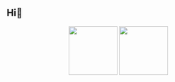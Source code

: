 ## Hi👋
<div align="center">
 
 <!-- GitHub 数据统计 -->
<img height="110px" src="https://github-readme-stats-git-masterrstaa-rickstaa.vercel.app/api?username=Light-47&hide_title=true&hide_border=true&show_icons=true&include_all_commits=true&line_height=21text_color=000&icon_color=000&bg_color=0,ea6161,ffc64d,fffc4d,52fa5a&theme=graywhite" />
<img height="110px" src="https://github-readme-stats-git-masterrstaa-rickstaa.vercel.app/api/top-langs/?username=Light-47&hide_title=true&hide_border=true&layout=compact&langs_count=6&text_color=000&icon_color=fff&bg_color=0,52fa5a,4dfcff,c64dff&theme=graywhite" /><br>

</div>
